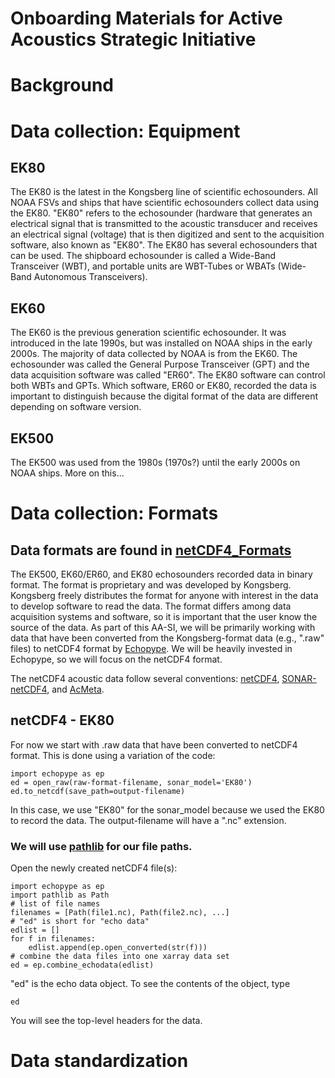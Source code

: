 # Onboarding Materials for Active Acoustics Strategic Initiative

# Background


# Data collection: Equipment
## EK80  
The EK80 is the latest in the Kongsberg line of scientific echosounders. All NOAA FSVs and ships that have scientific echosounders collect data using the EK80. "EK80" refers to the echosounder (hardware that generates an electrical signal that is transmitted to the acoustic transducer and receives an electrical signal (voltage) that is then digitized and sent to the acquisition software, also known as "EK80". The EK80 has several echosounders that can be used. The shipboard echosounder is called a Wide-Band Transceiver (WBT), and portable units are WBT-Tubes or WBATs (Wide-Band Autonomous Transceivers).  

## EK60  
The EK60 is the previous generation scientific echosounder. It was introduced in the late 1990s, but was installed on NOAA ships in the early 2000s. The majority of data collected by NOAA is from the EK60. The echosounder was called the General Purpose Transceiver (GPT) and the data acquisition software was called "ER60". The EK80 software can control both WBTs and GPTs. Which software, ER60 or EK80, recorded the data is important to distinguish because the digital format of the data are different depending on software version.  

## EK500
The EK500 was used from the 1980s (1970s?) until the early 2000s on NOAA ships. More on this...   

# Data collection: Formats
## Data formats are found in [netCDF4_Formats](https://github.com/nmfs-ost/AA-SI/tree/main/Onboarding/netCDF4_Formats)
The EK500, EK60/ER60, and EK80 echosounders recorded data in binary format. The format is proprietary and was developed by Kongsberg. Kongsberg freely distributes the format for anyone with interest in the data to develop software to read the data. The format differs among data acquisition systems and software, so it is important that the user know the source of the data. As part of this AA-SI, we will be primarily working with data that have been converted from the Kongsberg-format data (e.g., ".raw" files) to netCDF4 format by [Echopype](https://echopype.readthedocs.io/en/stable/). We will be heavily invested in Echopype, so we will focus on the netCDF4 format.  
  
The netCDF4 acoustic data follow several conventions: [netCDF4](https://unidata.github.io/netcdf4-python/), [SONAR-netCDF4](https://github.com/ices-publications/SONAR-netCDF4), and [AcMeta](https://github.com/ices-publications/AcMeta).  
  
## netCDF4 - EK80
For now we start with .raw data that have been converted to netCDF4 format. This is done using a variation of the code:  
```
import echopype as ep
ed = open_raw(raw-format-filename, sonar_model='EK80')
ed.to_netcdf(save_path=output-filename)
```
In this case, we use "EK80" for the sonar_model because we used the EK80 to record the data. The output-filename will have a ".nc" extension.  

### We will use [pathlib](https://docs.python.org/3/library/pathlib.html) for our file paths. 

Open the newly created netCDF4 file(s):
```
import echopype as ep
import pathlib as Path
# list of file names
filenames = [Path(file1.nc), Path(file2.nc), ...]
# "ed" is short for "echo data"
edlist = []
for f in filenames:
    edlist.append(ep.open_converted(str(f)))
# combine the data files into one xarray data set
ed = ep.combine_echodata(edlist)
```
"ed" is the echo data object. To see the contents of the object, type  
```
ed
```
You will see the top-level headers for the data.  


# Data standardization
